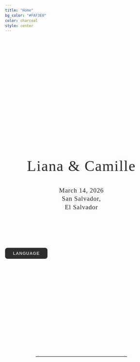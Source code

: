 ```yaml
---
title: "Home"
bg_color: "#FAF3E0"
color: charcoal
style: center
---
```



<!-- photo of us -->
<div style="
  width: 100%;
  aspect-ratio: 1.5;
  background: url('/assets/img/us_croatia.jpg') no-repeat center center;
  background-size: cover;
  border-radius: 8px;
"></div>

<!-- "Liana & Camille" -->
<div style="
  text-align: center;
  margin: 60px 20px 40px 20px;
  font-family: 'Playfair Display', serif;
  font-size: clamp(2em, 6vw, 3.5em);
  color: #2C2C2C;
  letter-spacing: 2px;
  line-height: 1.1;
  text-shadow: 1px 1px 2px rgba(0,0,0,0.1);
  white-space: nowrap;
  overflow: hidden;
  text-overflow: ellipsis;
">
  Liana & Camille
</div>

<!-- Date & Location -->
<div style="
  text-align: center;
  margin: 0 20px 40px 20px;
  font-family: 'Playfair Display', serif;
  font-size: 1.5em;                           
  color: #2C2C2C;                          
  letter-spacing: 1px;
  line-height: 1.3;
  text-shadow: 0.5px 0.5px 1px rgba(0,0,0,0.1);
">
  March 14, 2026 <br>
  San Salvador,<br>El Salvador
</div>

<!-- Language Selector -->
<div class="language-switcher" style="text-align:center; margin: 80px 0; position:relative; display:inline-block;">
  
  <!-- Main Button -->
  <button onclick="toggleLangMenu()">
    Language
  </button>

<!-- Dropdown Menu -->
<div id="langMenu" style="
  display:none;
  position:absolute;
  top:110%;
  left:50%;
  transform:translateX(-50%);
  background:#FAF3E0;
  border:2px solid #2C2C2C;
  border-radius:12px;
  padding:10px;
  box-shadow: 0 6px 12px rgba(0,0,0,0.12);
  text-align:center;
  z-index:999;
">
  <a href="https://liana-y-camille.github.io" style="display:block; margin-bottom:12px;">
    <img src="/assets/img/flag_en.png" alt="English">
  </a>
  <a href="https://liana-y-camille.github.io/fr/" style="display:block; margin-bottom:12px;">
    <img src="/assets/img/flag_fr.png" alt="Français">
  </a>
  <a href="https://liana-y-camille.github.io/esp/" style="display:block; margin-bottom:0;">
    <img src="/assets/img/flag_es.png" alt="Español">
  </a>
</div>


</div>

<!-- Language Dropdown Script -->
<script>
function toggleLangMenu() {
  const menu = document.getElementById("langMenu");
  menu.style.display = (menu.style.display === "block") ? "none" : "block";
}

document.addEventListener("click", function(event) {
  const menu = document.getElementById("langMenu");
  const button = event.target.closest("button");
  if (!menu.contains(event.target) && !button) {
    menu.style.display = "none";
  }
});
</script>

<!-- Language Switcher Styling -->
<style>
.language-switcher button {
  display: inline-block;
  min-width: 140px;
  padding: 10px 18px;
  border-radius: 8px;
  border: 0;
  background: #2E2E2E;
  color: #CAC9CA;
  font-family: 'Raleway', sans-serif;
  font-size: 1em;
  font-weight: 600;
  text-transform: uppercase;
  letter-spacing: 1px;
  cursor: pointer;
  transition: background 0.2s ease, transform 0.18s ease;
}

.language-switcher button:hover {
  background: #494949;
  transform: translateY(-2px);
}

#langMenu {
  display: none;
  position: absolute;
  top: 110%;
  left: 50%;
  transform: translateX(-50%);
  background: #2C2C2C;
  padding: 6px 10px;
  text-align: center;
  border-radius: 0;
  z-index: 999;
}

#langMenu a img {
  width: 32px;
  height: auto;
  margin: 0 5px;
  border: 1px solid #FAF3E0;
  border-radius: 4px;
}

#langMenu a:hover img {
  transform: translateY(-2px);
  transition: transform 0.18s ease;
}
</style>

<div style="margin-top: 240px;"></div>
<hr style="border: none; border-top: 1px solid #aaa; margin: 40px auto; width: 60%;">
